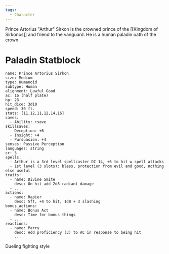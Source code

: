```yaml
---
tags:
  - Character
---
```

Prince Artorius "Arthur" Sirkon is the crowned prince of the [[Kingdom of Sirkonos]] and friend to the vanguard. He is a human paladin oath of the crown.
# Paladin Statblock
```statblock
name: Prince Artorius Sirkon
size: Medium
type: Humanoid
subtype: Human
alignment: Lawful Good
ac: 16 (half plate)
hp: 23
hit_dice: 3d10
speed: 30 ft.
stats: [11,12,11,12,14,16]
saves:
  - Ability: +save
skillsaves:
  - Deception: +6
  - Insight: +4
  - Pursuasion: +4
senses: Passive Perception 
languages: string
cr: 5
spells:
  - Arthur is a 3rd level spellcaster DC 14, +6 to hit w spell attacks
  - 1st level (3 slots): bless, protection from evil and good, nothing else useful
traits:
  - name: Divine Smite
    desc: On hit add 2d8 radiant damage
  - ...
actions:
  - name: Rapier
    desc: 5ft, +4 to hit, 1d8 + 3 slashing
bonus_actions:
  - name: Bonus Act
    desc: Time for bonus things
  - ...
reactions:
  - name: Parry
    desc: Add proficiency (3) to AC in response to being hit
  - ...
```


Dueling fighting style
